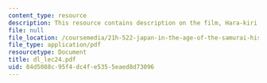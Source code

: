```yaml
---
content_type: resource
description: This resource contains description on the film, Hara-kiri.
file: null
file_location: /coursemedia/21h-522-japan-in-the-age-of-the-samurai-history-and-film-fall-2006/84d5088c95f4dc4fe5355eaed8d73096_dl_lec24.pdf
file_type: application/pdf
resourcetype: Document
title: dl_lec24.pdf
uid: 84d5088c-95f4-dc4f-e535-5eaed8d73096
---
```

